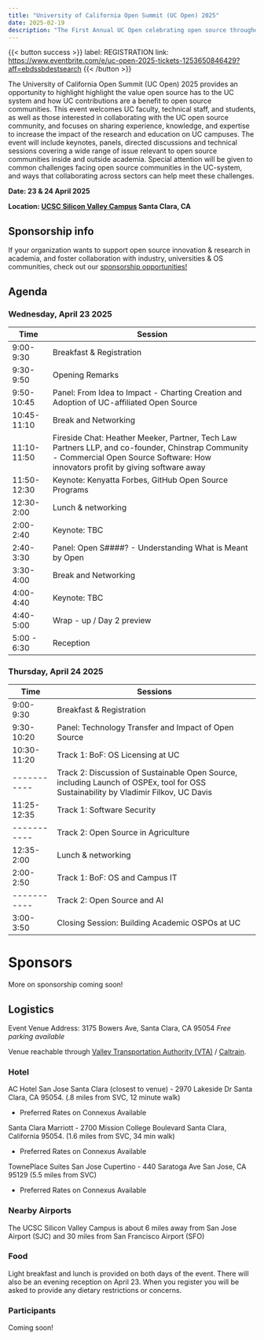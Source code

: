```yaml
---
title: "University of California Open Summit (UC Open) 2025"
date: 2025-02-19
description: "The First Annual UC Open celebrating open source throughout the UC system:  23 & 24 April 2025 – Santa Clara, CA"
---
```


{{< button success >}}
label: REGISTRATION
link: https://www.eventbrite.com/e/uc-open-2025-tickets-1253650846429?aff=ebdssbdestsearch
{{< /button >}}

The University of California Open Summit (UC Open) 2025 provides an opportunity to highlight highlight the value open source has to the UC system and how UC contributions are a benefit to open source communities. This event welcomes UC faculty, technical staff, and students, as well as those interested in collaborating with the UC open source community, and focuses on sharing experience, knowledge, and expertise to increase the impact of the research and education on UC campuses. The event will include keynotes, panels, directed discussions and technical sessions covering a wide range of issue relevant to open source communities inside and outside academia. Special attention will be given to common challenges facing open source communities in the UC-system, and ways that collaborating across sectors can help meet these challenges.

**Date: 23 & 24 April 2025**

**Location: [UCSC Silicon Valley Campus](https://siliconvalley.ucsc.edu/facility/) Santa Clara, CA**

## Sponsorship info

If your organization wants to support open source innovation & research in academia, and foster collaboration with industry, universities & OS communities, check out our [sponsorship opportunities!](./sponsor/_index.md)

## Agenda

### Wednesday, April 23 2025

| Time        | Session                                                                                                                                                                             |
| ----------- | ----------------------------------------------------------------------------------------------------------------------------------------------------------------------------------- |
| 9:00-9:30   | Breakfast & Registration                                                                                                                                                            |
| 9:30-9:50   | Opening Remarks                                                                                                                                                                     |
| 9:50-10:45  | Panel: From Idea to Impact - Charting Creation and Adoption of UC-affiliated Open Source                                                                                            |
| 10:45-11:10 | Break and Networking                                                                                                                                                                |
| 11:10-11:50 | Fireside Chat: Heather Meeker, Partner, Tech Law Partners LLP, and co-founder, Chinstrap Community - Commercial Open Source Software: How innovators profit by giving software away |
| 11:50-12:30 | Keynote: Kenyatta Forbes, GitHub Open Source Programs                                                                                                                               |
| 12:30-2:00  | Lunch & networking                                                                                                                                                                  |
| 2:00-2:40   | Keynote: TBC                                                                                                                                                                        |
| 2:40-3:30   | Panel: Open S####? - Understanding What is Meant by Open                                                                                                                            |
| 3:30-4:00   | Break and Networking                                                                                                                                                                |
| 4:00-4:40   | Keynote: TBC                                                                                                                                                                        |
| 4:40-5:00   | Wrap - up / Day 2 preview                                                                                                                                                           |
| 5:00 - 6:30 | Reception                                                                                                                                                                           |

### Thursday, April 24 2025

| Time        | Sessions                                                                                                                            |
| ----------- | ----------------------------------------------------------------------------------------------------------------------------------- |
| 9:00-9:30   | Breakfast & Registration                                                                                                            |
| 9:30-10:20  | Panel: Technology Transfer and Impact of Open Source                                                                                |
| 10:30-11:20 | Track 1: BoF: OS Licensing at UC                                                                                                    |
| ----------- | Track 2: Discussion of Sustainable Open Source, including Launch of OSPEx, tool for OSS Sustainability by Vladimir Filkov, UC Davis |
| 11:25-12:35 | Track 1: Software Security                                                                                                          |
| ----------- | Track 2: Open Source in Agriculture                                                                                                 |
| 12:35-2:00  | Lunch & networking                                                                                                                  |
| 2:00-2:50   | Track 1: BoF: OS and Campus IT                                                                                                      |
| ----------- | Track 2: Open Source and AI                                                                                             |
| 3:00-3:50   | Closing Session: Building Academic OSPOs at UC                                                                                      |

# Sponsors

More on sponsorship coming soon!

## Logistics

Event Venue Address: 3175 Bowers Ave, Santa Clara, CA 95054
_Free parking available_

Venue reachable through [Valley Transportation Authority (VTA)](https://www.vta.org/) / [Caltrain](https://www.caltrain.com/).

### Hotel

AC Hotel San Jose Santa Clara (closest to venue) - 2970 Lakeside Dr Santa Clara, CA 95054. (.8 miles from SVC, 12 minute walk)

- Preferred Rates on Connexus Available

Santa Clara Marriott - 2700 Mission College Boulevard Santa Clara, California 95054. (1.6 miles from SVC, 34 min walk)

- Preferred Rates on Connexus Available

TownePlace Suites San Jose Cupertino - 440 Saratoga Ave San Jose, CA 95129 (5.5 miles from SVC)

- Preferred Rates on Connexus Available

### Nearby Airports

The UCSC Silicon Valley Campus is about 6 miles away from San Jose Airport (SJC) and 30 miles from San Francisco Airport (SFO)

### Food

Light breakfast and lunch is provided on both days of the event. There will also be an evening reception on April 23. When you register you will be asked to provide any dietary restrictions or concerns.

### Participants

Coming soon!

